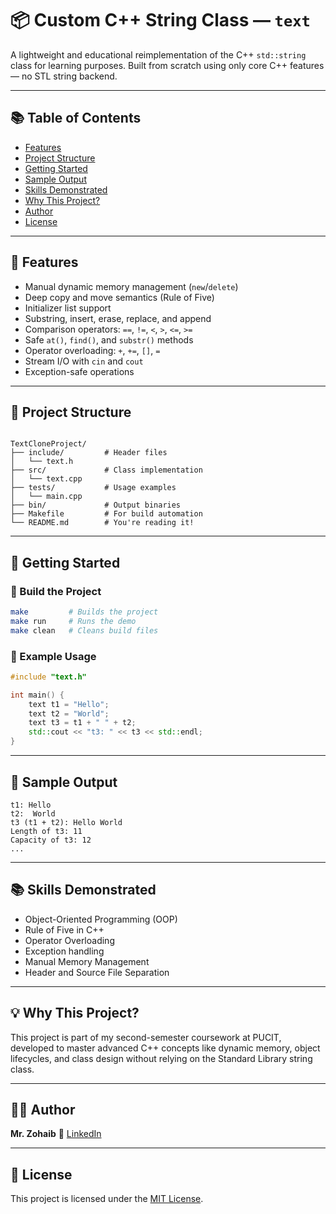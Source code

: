 
# 📦 Custom C++ String Class — `text`

A lightweight and educational reimplementation of the C++ `std::string` class for learning purposes. Built from scratch using only core C++ features — no STL string backend.

---

## 📚 Table of Contents

- [Features](#features)
- [Project Structure](#project-structure)
- [Getting Started](#getting-started)
- [Sample Output](#sample-output)
- [Skills Demonstrated](#skills-demonstrated)
- [Why This Project?](#why-this-project)
- [Author](#author)
- [License](#license)

---

## 🔧 Features

- Manual dynamic memory management (`new`/`delete`)
- Deep copy and move semantics (Rule of Five)
- Initializer list support
- Substring, insert, erase, replace, and append
- Comparison operators: `==`, `!=`, `<`, `>`, `<=`, `>=`
- Safe `at()`, `find()`, and `substr()` methods
- Operator overloading: `+`, `+=`, `[]`, `=`
- Stream I/O with `cin` and `cout`
- Exception-safe operations

---

## 📁 Project Structure

```

TextCloneProject/
├── include/         # Header files
│   └── text.h
├── src/             # Class implementation
│   └── text.cpp
├── tests/           # Usage examples
│   └── main.cpp
├── bin/             # Output binaries
├── Makefile         # For build automation
└── README.md        # You're reading it!
```
---

## 🚀 Getting Started

### 🔨 Build the Project

```bash
make         # Builds the project
make run     # Runs the demo
make clean   # Cleans build files
````

### 🧪 Example Usage

```cpp
#include "text.h"

int main() {
    text t1 = "Hello";
    text t2 = "World";
    text t3 = t1 + " " + t2;
    std::cout << "t3: " << t3 << std::endl;
}
```

---

## 📌 Sample Output

```
t1: Hello
t2:  World
t3 (t1 + t2): Hello World
Length of t3: 11
Capacity of t3: 12
...
```

---

## 📚 Skills Demonstrated

* Object-Oriented Programming (OOP)
* Rule of Five in C++
* Operator Overloading
* Exception handling
* Manual Memory Management
* Header and Source File Separation

---

## 💡 Why This Project?

This project is part of my second-semester coursework at PUCIT, developed to master advanced C++ concepts like dynamic memory, object lifecycles, and class design without relying on the Standard Library string class.

---

## 🧑‍💻 Author

**Mr. Zohaib**
🔗 [LinkedIn](https://www.linkedin.com/in/zohaibcodez)

---

## 📜 License

This project is licensed under the [MIT License](LICENSE).

